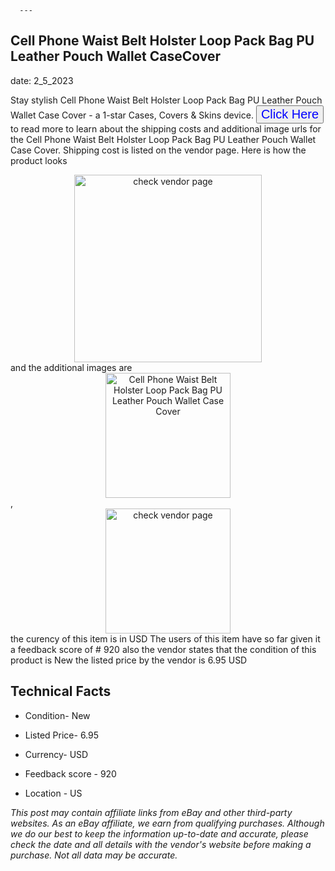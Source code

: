  
      ---
      

 ## Cell Phone Waist Belt Holster Loop Pack Bag PU Leather Pouch Wallet Case​ Cover 

 

      

date: 2_5_2023
     

     
      

Stay stylish Cell Phone Waist Belt Holster Loop Pack Bag PU Leather Pouch Wallet Case​ Cover - a 1-star Cases, Covers & Skins device. <button style="font-size:20px;color:blue" onclick="window.location.href = 'https://www.ebay.com/itm/385172003015?hash=item59ae0a58c7%3Ag%3AxCQAAOSwodZjSiZN&mkevt=1&mkcid=1&mkrid=711-53200-19255-0&campid=%253CePNCampaignId%253E&customid=%253CreferenceId%253E&toolid=10049'">Click Here</button> to read more to learn about the shipping costs and additional image urls for the Cell Phone Waist Belt Holster Loop Pack Bag PU Leather Pouch Wallet Case​ Cover. Shipping cost is listed on the vendor page. Here is how the product looks <div style="text-align:center;"><img onclick="window.location.href = 'https://www.ebay.com/itm/385172003015?hash=item59ae0a58c7%3Ag%3AxCQAAOSwodZjSiZN&mkevt=1&mkcid=1&mkrid=711-53200-19255-0&campid=%253CePNCampaignId%253E&customid=%253CreferenceId%253E&toolid=10049';" src="https://i.ebayimg.com/thumbs/images/g/xCQAAOSwodZjSiZN/s-l225.jpg" alt="check vendor page" style="width:300px; height:auto;object-fit:contain;" /></div> and the additional images are <div style="text-align:center;"><img onclick="window.location.href = '$https://www.ebay.com/itm/385172003015?hash=item59ae0a58c7%3Ag%3AxCQAAOSwodZjSiZN&mkevt=1&mkcid=1&mkrid=711-53200-19255-0&campid=%253CePNCampaignId%253E&customid=%253CreferenceId%253E&toolid=10049';" src="https://i.ebayimg.com/images/g/xCQAAOSwodZjSiZN/s-l1600.jpg" alt="Cell Phone Waist Belt Holster Loop Pack Bag PU Leather Pouch Wallet Case​ Cover" style="width:200px; height:auto;object-fit:contain;" /></div>,<div style="text-align:center;"><img onclick="window.location.href = '$https://www.ebay.com/itm/385172003015?hash=item59ae0a58c7%3Ag%3AxCQAAOSwodZjSiZN&mkevt=1&mkcid=1&mkrid=711-53200-19255-0&campid=%253CePNCampaignId%253E&customid=%253CreferenceId%253E&toolid=10049';" src="https://origin-galleryplus.ebayimg.com/ws/web/385172003015_2_0_1/225x225.jpg,https://origin-galleryplus.ebayimg.com/ws/web/385172003015_3_0_1/225x225.jpg,https://origin-galleryplus.ebayimg.com/ws/web/385172003015_4_0_1/225x225.jpg,https://origin-galleryplus.ebayimg.com/ws/web/385172003015_5_0_1/225x225.jpg,https://origin-galleryplus.ebayimg.com/ws/web/385172003015_6_0_1/225x225.jpg,https://origin-galleryplus.ebayimg.com/ws/web/385172003015_7_0_1/225x225.jpg" alt="check vendor page" style="width:200px; height:auto;object-fit:contain;"/></div> the curency of this item is in USD The users of this item have so far given it a feedback score of # 920 also the vendor states that the condition of this product is New the listed price by the vendor is  6.95 USD


      
      

 ## Technical Facts 



      
      

 - Condition- New 


      

 - Listed Price- 6.95 


      

 - Currency- USD 


      

 - Feedback score - 920 


      

 - Location - US 


      
      

*_This post may contain affiliate links from eBay and other third-party websites. As an eBay affiliate, we earn from qualifying purchases. Although we do our best to keep the information up-to-date and accurate, please check the date and all details with the vendor's website before making a purchase. Not all data may be accurate._*



      
      